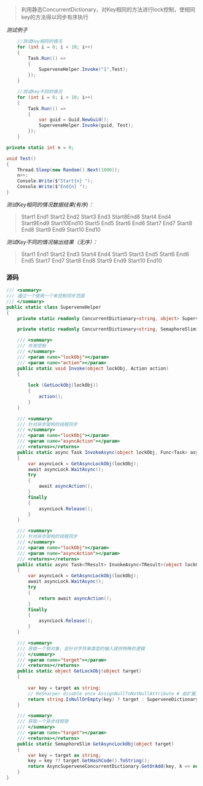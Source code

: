 

> 利用静态ConcurrentDictionary，对Key相同的方法进行lock控制，使相同key的方法得以同步有序执行

*测试例子*
```csharp {.line-numbers}
    //测试Key相同的情况
	for (int i = 0; i < 10; i++)
	{
		Task.Run(() =>
		{
			SuperveneHelper.Invoke("1",Test);
		});
	}

    //测试Key不同的情况
    for (int i = 0; i < 10; i++)
	{
		Task.Run(() =>
		{
			var guid = Guid.NewGuid();
			SuperveneHelper.Invoke(guid, Test);
		});
	}

private static int n = 0;

void Test()
{
	Thread.Sleep(new Random().Next(1000));
	n++;
	Console.Write($"Start{n} ");
	Console.Write($"End{n} ");
}
```

*测试Key相同的情况数据结果(有序)：*
> Start1 End1 Start2 End2 Start3 End3 Start8End8 Start4 End4 Start9End9 Start10End10 Start5 End5 Start6 End6 Start7 End7 Start8 End8 Start9 End9 Start10 End10 

*测试Key不同的情况输出结果（无序）：*
> Start1 End1 Start2 End3 Start4 End4 Start5 Start3 End5 Start6 End6 End5 Start7 End7 Start8 End8 Start9 End9 Start10 End10 



### 源码
```csharp 
/// <summary>
/// 通过一个使用一个来控制同步范围
/// </summary>
public static class SuperveneHelper
{
	private static readonly ConcurrentDictionary<string, object> SuperveneDictionary = new ConcurrentDictionary<string, object>();

	private static readonly ConcurrentDictionary<string, SemaphoreSlim> AsyncSuperveneConcurrentDictionary = new ConcurrentDictionary<string, SemaphoreSlim>();

	/// <summary>
	/// 并发控制
	/// </summary>
	/// <param name="lockObj"></param>
	/// <param name="action"></param>
	public static void Invoke(object lockObj, Action action)
	{
		
		lock (GetLockObj(lockObj))
		{
			action();
		}
	}

	/// <summary>
	/// 针对异步架构的线程同步
	/// </summary>
	/// <param name="lockObj"></param>
	/// <param name="asyncAction"></param>
	/// <returns></returns>
	public static async Task InvokeAsync(object lockObj, Func<Task> asyncAction)
	{
		var asyncLock = GetAsyncLockObj(lockObj);
		await asyncLock.WaitAsync();
		try
		{
			await asyncAction();
		}
		finally
		{
			asyncLock.Release();
		}
	}

	/// <summary>
	/// 针对异步架构的线程同步
	/// </summary>
	/// <param name="lockObj"></param>
	/// <param name="asyncAction"></param>
	/// <returns></returns>
	public static async Task<TResult> InvokeAsync<TResult>(object lockObj, Func<Task<TResult>> asyncAction)
	{
		var asyncLock = GetAsyncLockObj(lockObj);
		await asyncLock.WaitAsync();
		try
		{
			return await asyncAction();
		}
		finally
		{
			asyncLock.Release();
		}
	}

	/// <summary>
	/// 获取一个锁对象，会针对字符串类型的输入提供特殊的逻辑
	/// </summary>
	/// <param name="target"></param>
	/// <returns></returns>
	public static object GetLockObj(object target)
	{
		
		var key = target as string;
		// ReSharper disable once AssignNullToNotNullAttribute # 由扩展方法保证的非空
		return string.IsNullOrEmpty(key) ? target : SuperveneDictionary.GetOrAdd(key, k => new object());
	}

	/// <summary>
	/// 获取一个异步线程锁
	/// </summary>
	/// <param name="target"></param>
	/// <returns></returns>
	public static SemaphoreSlim GetAsyncLockObj(object target)
	{
		var key = target as string;
		key = key ?? target.GetHashCode().ToString();
		return AsyncSuperveneConcurrentDictionary.GetOrAdd(key, k => new SemaphoreSlim(1, 1));
	}
}
```